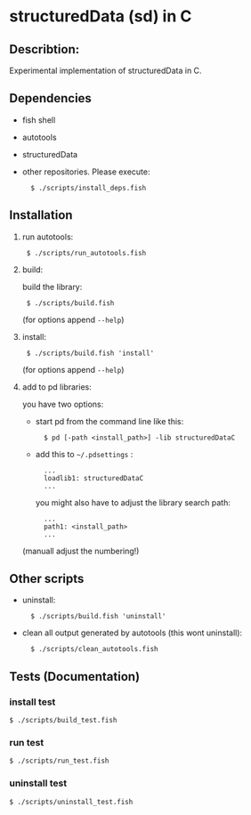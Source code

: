 # structuredData (sd) in C

## Describtion:

Experimental implementation of structuredData in C. 

## Dependencies

- fish shell
- autotools
- structuredData
- other repositories. Please execute:

		$ ./scripts/install_deps.fish

## Installation

1. run autotools:

		$ ./scripts/run_autotools.fish

2. build:

	build the library:

		$ ./scripts/build.fish

	(for options append `--help`)

3. install:

		$ ./scripts/build.fish 'install'

	(for options append `--help`)

4. add to pd libraries:

	you have two options:

	- start pd from the command line like this:

			$ pd [-path <install_path>] -lib structuredDataC

	- add this to `~/.pdsettings` :

			...
			loadlib1: structuredDataC
			...

		you might also have to adjust the library search path:

			...
			path1: <install_path>
			...

	(manuall adjust the numbering!)

## Other scripts

- uninstall:

		$ ./scripts/build.fish 'uninstall'

- clean all output generated by autotools (this wont uninstall):

		$ ./scripts/clean_autotools.fish

## Tests (Documentation)

### install test

	$ ./scripts/build_test.fish

### run test

	$ ./scripts/run_test.fish

### uninstall test

	$ ./scripts/uninstall_test.fish
